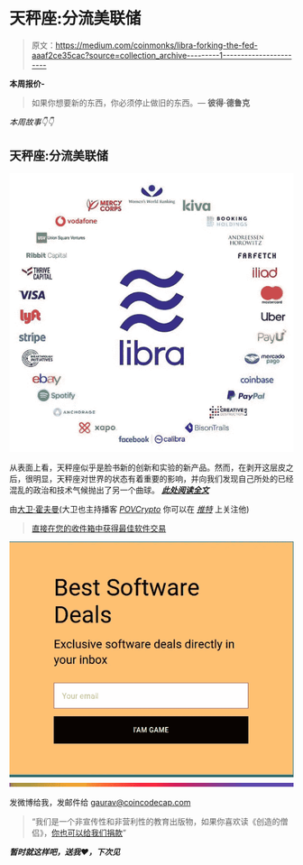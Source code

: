 # 天秤座:分流美联储

> 原文：<https://medium.com/coinmonks/libra-forking-the-fed-aaaf2ce35cac?source=collection_archive---------1----------------------->

**本周报价-**

> 如果你想要新的东西，你必须停止做旧的东西。— **彼得·德鲁克**

*本周故事👇👇*

## 天秤座:分流美联储

![](img/b568a053dfa78e447ecbb94d8c7e0db2.png)

从表面上看，天秤座似乎是脸书新的创新和实验的新产品。然而，在剥开这层皮之后，很明显，天秤座对世界的状态有着重要的影响，并向我们发现自己所处的已经混乱的政治和技术气候抛出了另一个曲球。 [***此处阅读全文***](/coinmonks/libra-forking-the-fed-67dcc376d7fc)

由[大卫·霍夫曼](https://medium.com/u/856cb9f985dd?source=post_page-----aaaf2ce35cac--------------------------------)(大卫也主持播客 [*POVCrypto*](https://twitter.com/POVCryptopod) 你可以在 [*推特*](https://twitter.com/TrustlessState) 上关注他)

> [直接在您的收件箱中获得最佳软件交易](https://coincodecap.com/?utm_source=coinmonks)

[![](img/7c0b3dfdcbfea594cc0ae7d4f9bf6fcb.png)](https://coincodecap.com/?utm_source=coinmonks)![](img/bbd4c520f7a63777145b65e0ebc51cba.png)

发微博给我，发邮件给 gaurav@coincodecap.com

> “我们是一个非宣传性和非营利性的教育出版物，如果你喜欢读《创造的僧侣》，[你也可以给我们捐款](/coinmonks/monks-need-your-help-7440418d67ec)”

***暂时就这样吧，送我❤️，下次见***